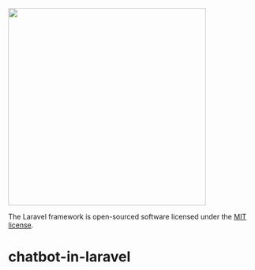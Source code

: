 <img src="https://raw.githubusercontent.com/laravel/art/master/logo-lockup/5%20SVG/2%20CMYK/1%20Full%20Color/laravel-logolockup-cmyk-red.svg" width="400">

The Laravel framework is open-sourced software licensed under the [MIT license](https://opensource.org/licenses/MIT).
# chatbot-in-laravel
